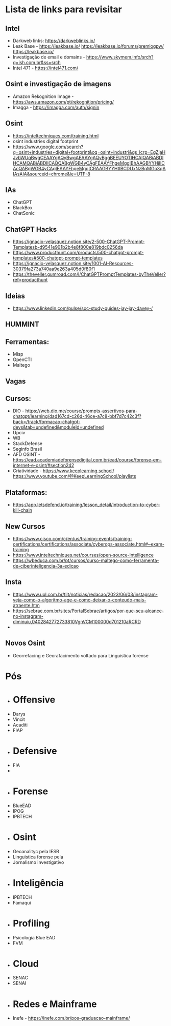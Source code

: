 # Lista de links para revisitar

## Intel
- Darkweb links: https://darkweblinks.io/
- Leak Base - https://leakbase.io/ https://leakbase.io/forums/premlogpw/ https://leakbase.io/
- Investigação de email e domains - https://www.skymem.info/srch?q=ish.com.br&ss=srch
- Intel 471 - https://intel471.com/


## Osint e investigação de imagens
- Amazon Rekognition Image - https://aws.amazon.com/pt/rekognition/pricing/
- Imagga - https://imagga.com/auth/signin

## Osint
- https://inteltechniques.com/training.html
- osint industries digital footprint
- https://www.google.com/search?q=osint+industries+digital+footprint&oq=osint+industri&gs_lcrp=EgZjaHJvbWUqBwgCEAAYgAQyBwgAEAAYgAQyBggBEEUYOTIHCAIQABiABDIHCAMQABiABDIICAQQABgWGB4yCAgFEAAYFhgeMggIBhAAGBYYHjIICAcQABgWGB4yCAgIEAAYFhgeMggICRAAGBYYHtIBCDUxNzBqMGo3qAIAsAIA&sourceid=chrome&ie=UTF-8


## IAs
- ChatGPT
- BlackBox
- ChatSonic

## ChatGPT Hacks
- https://ignacio-velasquez.notion.site/2-500-ChatGPT-Prompt-Templatesb-d9541e901b2b4e8f800e819bdc0256da
- https://www.producthunt.com/products/500-chatgpt-prompt-templates#500-chatgpt-prompt-templates
- https://ignacio-velasquez.notion.site/1001-AI-Resources-30379fa273a740aa9e263a405d0f80f1
- https://theveller.gumroad.com/l/ChatGPTPromptTemplates-byTheVeller?ref=producthunt


## Ideias
- https://www.linkedin.com/pulse/soc-study-guides-jay-jay-davey-/

## HUMMINT


## Ferramentas:
- Misp
- OpenCTI
- Maltego

## Vagas

## Cursos:
- DIO - https://web.dio.me/course/prompts-assertivos-para-chatgpt/learning/dad167cd-c26d-46ce-a7c8-bbf7d7c42c3f?back=/track/formacao-chatgpt-devs&tab=undefined&moduleId=undefined
- Upciv
- WB
- StackDefense
- Seginfo Brasil
- AFD OSINT - https://ead.academiadeforensedigital.com.br/ead/course/forense-em-internet-e-osint/#section242
- Criatividade -  https://www.keeplearning.school/  https://www.youtube.com/@KeepLearningSchool/playlists 


## Plataformas:
- https://app.letsdefend.io/training/lesson_detail/introduction-to-cyber-kill-chain

## New Cursos
- https://www.cisco.com/c/en/us/training-events/training-certifications/certifications/associate/cyberops-associate.html#~exam-training
- https://www.inteltechniques.net/courses/open-source-intelligence
- https://wbeduca.com.br/pt/cursos/curso-maltego-como-ferramenta-de-ciberinteligencia-3a-edicao

## Insta
- https://www.uol.com.br/tilt/noticias/redacao/2023/06/03/instagram-veja-como-o-algoritmo-age-e-como-deixar-o-conteudo-mais-atraente.htm
- https://sebrae.com.br/sites/PortalSebrae/artigos/por-que-seu-alcance-no-instagram-diminuiu,0402842772733810VgnVCM100000d701210aRCRD
- 
## Novos Osint
- Georrefacing e Georafacimento voltado para Linguistica forense


# Pós
- # Offensive
- Darys
- Vincit
- Acaditi
- FIAP
- # Defensive
- FIA
- 
- # Forense
- BlueEAD
- IPOG
- IPBTECH
- # Osint
- Geoanalityc pela IESB
- Linguistica forense pela
- Jornalismo investigativo
- # Inteligência
- IPBTECH
- Famaqui
- # Profiling
- Psicologia Blue EAD
- FVM
- # Cloud
- SENAC
- SENAI
- # Redes e Mainframe
- Inefe - https://inefe.com.br/pos-graduacao-mainframe/
